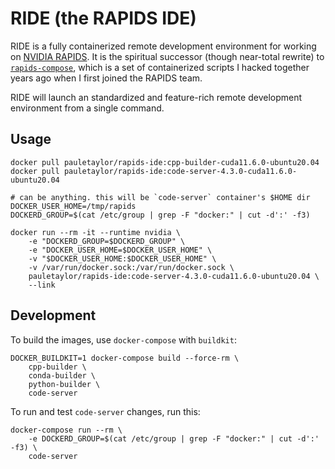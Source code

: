 # RIDE (the <b>R</b>APIDS <b>IDE</b>)

RIDE is a fully containerized remote development environment for working on [NVIDIA RAPIDS](https://github.com/rapidsai). It is the spiritual successor (though near-total rewrite) to [`rapids-compose`](https://github.com/trxcllnt/rapids-compose), which is a set of containerized scripts I hacked together years ago when I first joined the RAPIDS team.

RIDE will launch an standardized and feature-rich remote development environment from a single command.

## Usage

```shell
docker pull pauletaylor/rapids-ide:cpp-builder-cuda11.6.0-ubuntu20.04
docker pull pauletaylor/rapids-ide:code-server-4.3.0-cuda11.6.0-ubuntu20.04

# can be anything. this will be `code-server` container's $HOME dir
DOCKER_USER_HOME=/tmp/rapids
DOCKERD_GROUP=$(cat /etc/group | grep -F "docker:" | cut -d':' -f3)

docker run --rm -it --runtime nvidia \
    -e "DOCKERD_GROUP=$DOCKERD_GROUP" \
    -e "DOCKER_USER_HOME=$DOCKER_USER_HOME" \
    -v "$DOCKER_USER_HOME:$DOCKER_USER_HOME" \
    -v /var/run/docker.sock:/var/run/docker.sock \
    pauletaylor/rapids-ide:code-server-4.3.0-cuda11.6.0-ubuntu20.04 \
    --link
```

## Development

To build the images, use `docker-compose` with `buildkit`:

```shell
DOCKER_BUILDKIT=1 docker-compose build --force-rm \
    cpp-builder \
    conda-builder \
    python-builder \
    code-server
```

To run and test `code-server` changes, run this:

```shell
docker-compose run --rm \
    -e DOCKERD_GROUP=$(cat /etc/group | grep -F "docker:" | cut -d':' -f3) \
    code-server
```
